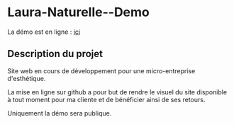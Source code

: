 # Laura-Naturelle--Demo

La démo est en ligne : [ici](https://xenophee.github.io/Laura-Naturelle--Demo/)


## Description du projet

Site web en cours de développement pour une micro-entreprise d'esthétique.

La mise en ligne sur github a pour but de rendre le visuel du site disponible à tout moment pour ma cliente et de bénéficier ainsi de ses retours.

Uniquement la démo sera publique.

